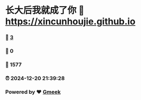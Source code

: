 # 长大后我就成了你 :link: https://xincunhoujie.github.io 
### :page_facing_up: [3](https://xincunhoujie.github.io/tag.html) 
### :speech_balloon: 0 
### :hibiscus: 1577 
### :alarm_clock: 2024-12-20 21:39:28 
### Powered by :heart: [Gmeek](https://github.com/Meekdai/Gmeek)
